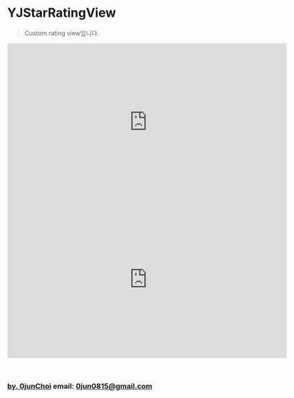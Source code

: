 # YJStarRatingView
> Custom rating view입니다.


<iframe width="640" height="360" src="https://youtu.be/qVEnZo3LCAY" frameborder="0" gesture="media" allowfullscreen=""></iframe>


<iframe width="640" height="360" src="https://youtu.be/VlvV9z4IMt8" frameborder="0" gesture="media" allowfullscreen=""></iframe>



&nbsp;
&nbsp;      
### [by. 0junChoi](https://github.com/0jun0815) email: <0jun0815@gmail.com>
